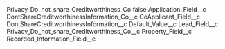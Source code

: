 <?xml version="1.0" encoding="UTF-8"?>
<CustomMetadata xmlns="http://soap.sforce.com/2006/04/metadata" xmlns:xsi="http://www.w3.org/2001/XMLSchema-instance" xmlns:xsd="http://www.w3.org/2001/XMLSchema">
    <label>Privacy_Do_not_share_Creditworthiness_Co</label>
    <protected>false</protected>
    <values>
        <field>Application_Field__c</field>
        <value xsi:type="xsd:string">DontShareCreditworthinessInformation_Co__c</value>
    </values>
    <values>
        <field>CoApplicant_Field__c</field>
        <value xsi:type="xsd:string">DontShareCreditworthinessInformation__c</value>
    </values>
    <values>
        <field>Default_Value__c</field>
        <value xsi:nil="true"/>
    </values>
    <values>
        <field>Lead_Field__c</field>
        <value xsi:type="xsd:string">Privacy_Do_not_share_Creditworthiness_Co__c</value>
    </values>
    <values>
        <field>Property_Field__c</field>
        <value xsi:nil="true"/>
    </values>
    <values>
        <field>Recorded_Information_Field__c</field>
        <value xsi:nil="true"/>
    </values>
</CustomMetadata>
